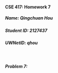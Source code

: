 #### CSE 417: Homework 7
##### Name: Qingchuan Hou
##### Student ID: 2127437
##### UWNetID: qhou

</br>

##### Problem 7:
